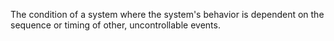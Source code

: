 The condition of a system where the system's behavior is dependent on the sequence or timing of other, uncontrollable events.